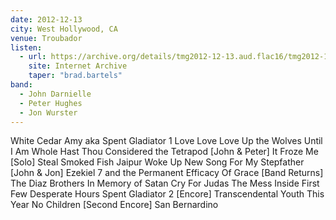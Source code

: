 ```yaml
---
date: 2012-12-13
city: West Hollywood, CA
venue: Troubador
listen:
  - url: https://archive.org/details/tmg2012-12-13.aud.flac16/tmg2012-12-13t01.flac
    site: Internet Archive
    taper: "brad.bartels"
band:
  - John Darnielle
  - Peter Hughes
  - Jon Wurster
---
```

White Cedar
Amy aka Spent Gladiator 1
Love Love Love
Up the Wolves
Until I Am Whole
Hast Thou Considered the Tetrapod
[John & Peter]
It Froze Me
[Solo]
Steal Smoked Fish
Jaipur
Woke Up New
Song For My Stepfather
[John & Jon]
Ezekiel 7 and the Permanent Efficacy Of Grace
[Band Returns]
The Diaz Brothers
In Memory of Satan
Cry For Judas
The Mess Inside
First Few Desperate Hours
Spent Gladiator 2
[Encore]
Transcendental Youth
This Year
No Children
[Second Encore]
San Bernardino